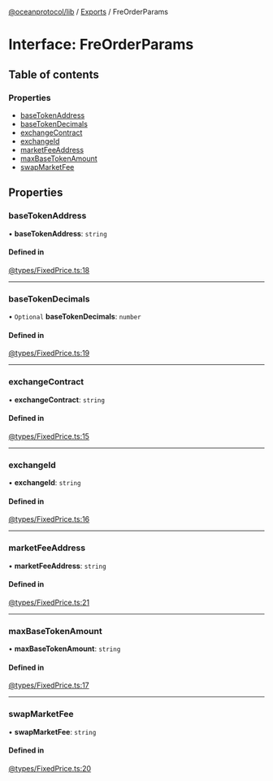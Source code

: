[@oceanprotocol/lib](../README.md) / [Exports](../modules.md) / FreOrderParams

# Interface: FreOrderParams

## Table of contents

### Properties

- [baseTokenAddress](FreOrderParams.md#basetokenaddress)
- [baseTokenDecimals](FreOrderParams.md#basetokendecimals)
- [exchangeContract](FreOrderParams.md#exchangecontract)
- [exchangeId](FreOrderParams.md#exchangeid)
- [marketFeeAddress](FreOrderParams.md#marketfeeaddress)
- [maxBaseTokenAmount](FreOrderParams.md#maxbasetokenamount)
- [swapMarketFee](FreOrderParams.md#swapmarketfee)

## Properties

### baseTokenAddress

• **baseTokenAddress**: `string`

#### Defined in

[@types/FixedPrice.ts:18](https://github.com/oceanprotocol/ocean.js/blob/c99bc5c6/src/@types/FixedPrice.ts#L18)

___

### baseTokenDecimals

• `Optional` **baseTokenDecimals**: `number`

#### Defined in

[@types/FixedPrice.ts:19](https://github.com/oceanprotocol/ocean.js/blob/c99bc5c6/src/@types/FixedPrice.ts#L19)

___

### exchangeContract

• **exchangeContract**: `string`

#### Defined in

[@types/FixedPrice.ts:15](https://github.com/oceanprotocol/ocean.js/blob/c99bc5c6/src/@types/FixedPrice.ts#L15)

___

### exchangeId

• **exchangeId**: `string`

#### Defined in

[@types/FixedPrice.ts:16](https://github.com/oceanprotocol/ocean.js/blob/c99bc5c6/src/@types/FixedPrice.ts#L16)

___

### marketFeeAddress

• **marketFeeAddress**: `string`

#### Defined in

[@types/FixedPrice.ts:21](https://github.com/oceanprotocol/ocean.js/blob/c99bc5c6/src/@types/FixedPrice.ts#L21)

___

### maxBaseTokenAmount

• **maxBaseTokenAmount**: `string`

#### Defined in

[@types/FixedPrice.ts:17](https://github.com/oceanprotocol/ocean.js/blob/c99bc5c6/src/@types/FixedPrice.ts#L17)

___

### swapMarketFee

• **swapMarketFee**: `string`

#### Defined in

[@types/FixedPrice.ts:20](https://github.com/oceanprotocol/ocean.js/blob/c99bc5c6/src/@types/FixedPrice.ts#L20)
